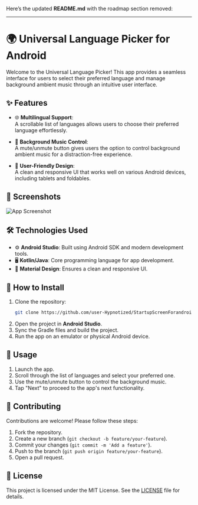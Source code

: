 Here’s the updated **README.md** with the roadmap section removed:  

---

# 🌍 Universal Language Picker for Android  

Welcome to the Universal Language Picker! This app provides a seamless interface for users to select their preferred language and manage background ambient music through an intuitive user interface.  

## ✨ Features  
- 🌐 **Multilingual Support**:  
  A scrollable list of languages allows users to choose their preferred language effortlessly.  

- 🎵 **Background Music Control**:  
  A mute/unmute button gives users the option to control background ambient music for a distraction-free experience.  

- 📱 **User-Friendly Design**:  
  A clean and responsive UI that works well on various Android devices, including tablets and foldables.  

## 📸 Screenshots  
![App Screenshot](https://snipboard.io/94uV1m.jpg)  

## 🛠️ Technologies Used  
- ⚙️ **Android Studio**: Built using Android SDK and modern development tools.  
- 🖥️ **Kotlin/Java**: Core programming language for app development.  
- 🎨 **Material Design**: Ensures a clean and responsive UI.  

## 🚀 How to Install  
1. Clone the repository:  
   ```bash  
   git clone https://github.com/user-Hypnotized/StartupScreenForandroid.git  
   ```  
2. Open the project in **Android Studio**.  
3. Sync the Gradle files and build the project.  
4. Run the app on an emulator or physical Android device.  

## 🚀 Usage  
1. Launch the app.  
2. Scroll through the list of languages and select your preferred one.  
3. Use the mute/unmute button to control the background music.  
4. Tap "Next" to proceed to the app's next functionality.  

## 🤝 Contributing  
Contributions are welcome! Please follow these steps:  
1. Fork the repository.  
2. Create a new branch (`git checkout -b feature/your-feature`).  
3. Commit your changes (`git commit -m 'Add a feature'`).  
4. Push to the branch (`git push origin feature/your-feature`).  
5. Open a pull request.  

## 📜 License  
This project is licensed under the MIT License. See the [LICENSE](LICENSE) file for details.  
